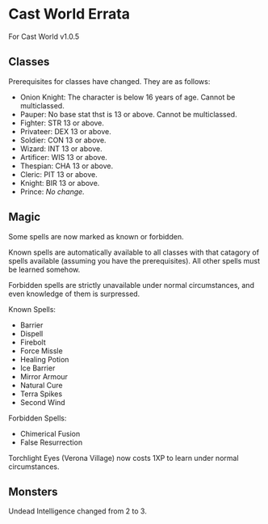 # Cast World Errata
For Cast World v1.0.5

## Classes

Prerequisites for classes have changed. They are as follows:

* Onion Knight: The character is below 16 years of age. Cannot be multiclassed.
* Pauper: No base stat thst is 13 or above. Cannot be multiclassed.
* Fighter: STR 13 or above.
* Privateer: DEX 13 or above.
* Soldier: CON 13 or above.
* Wizard: INT 13 or above.
* Artificer: WIS 13 or above.
* Thespian: CHA 13 or above.
* Cleric: PIT 13 or above.
* Knight: BIR 13 or above.
* Prince: _No change._

## Magic

Some spells are now marked as known or forbidden.

Known spells are automatically available to all classes with that catagory of spells available (assuming you have the prerequisites). All other spells must be learned somehow.

Forbidden spells are strictly unavailable under normal circumstances, and even knowledge of them is surpressed.

Known Spells:

* Barrier
* Dispell
* Firebolt
* Force Missle
* Healing Potion
* Ice Barrier
* Mirror Armour
* Natural Cure
* Terra Spikes
* Second Wind

Forbidden Spells:

* Chimerical Fusion
* False Resurrection

Torchlight Eyes (Verona Village) now costs 1XP to learn under normal circumstances.

## Monsters

Undead Intelligence changed from 2 to 3.
